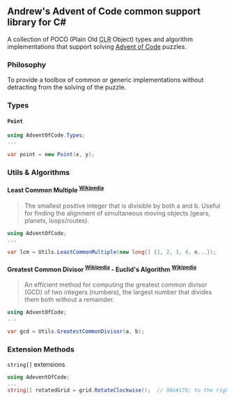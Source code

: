 ## Andrew's Advent of Code common support library for C#

A collection of <abbr>POCO</abbr> (Plain Old <abbr title="Common Language Runtime">CLR</abbr> Object) types and algorithm implementations that support solving [Advent of Code](https://adventofcode.com) puzzles.

### Philosophy

To provide a toolbox of common or generic implementations without detracting from the solving of the puzzle.

### Types

#### `Point`
``` csharp
using AdventOfCode.Types;
...

var point = new Point(x, y);
```

### Utils & Algorithms

#### Least Common Multiple <sup><a href="https://en.wikipedia.org/wiki/Least_common_multiple">Wikipedia</a></sup>
> The smallest positive integer that is divisible by both a and b. Useful for finding the alignment of simultaneous moving objects (gears, planets, loops/routes).

``` csharp
using AdventOfCode;
...

var lcm = Utils.LeastCommonMultiple(new long[] {1, 2, 3, 4, n...});
```

#### Greatest Common Divisor <sup><a href="https://en.wikipedia.org/wiki/Greatest_common_divisor">Wikipedia</a></sup>  - Euclid's Algorithm <sup><a href="https://en.wikipedia.org/wiki/Euclidean_algorithm">Wikipedia</a></sup>
> An efficient method for computing the greatest common divisor (GCD) of two integers (numbers), the largest number that divides them both without a remainder.

``` csharp
using AdventOfCode;
...

var gcd = Utils.GreatestCommonDivisor(a, b);
```

### Extension Methods

`string[]` extensions

``` csharp
using AdeventOfCode;
...
string[] rotatedGrid = grid.RotateClockwise();  // 90&#176; to the right
```